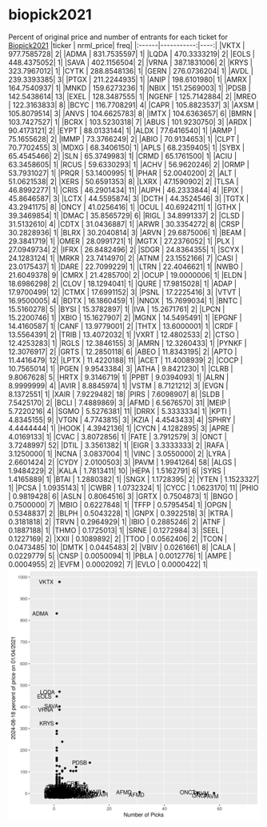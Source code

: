# biopick2021
Percent of original price and number of entrants for each ticket for [Biopick2021](https://twitter.com/hashtag/Biopick2021)
|ticker |  nrml_price| freq|
|:------|-----------:|----:|
|VKTX   | 977.7585728|    2|
|ADMA   | 831.7535597|    1|
|LQDA   | 470.3333219|    2|
|EOLS   | 448.4375052|    1|
|SAVA   | 402.1156504|    2|
|VRNA   | 387.1831006|    2|
|KRYS   | 323.7967012|    1|
|CYTK   | 288.8548136|    1|
|GERN   | 276.0736204|    1|
|AVDL   | 239.3393385|    3|
|PTGX   | 211.2244935|    1|
|ANIP   | 198.6101980|    1|
|AMRX   | 164.7540937|    1|
|MNKD   | 159.6273236|    1|
|NBIX   | 151.2569003|    1|
|PDSB   | 142.5438614|   13|
|EXEL   | 128.3487555|    1|
|NGENF  | 125.7142884|    2|
|MREO   | 122.3163833|    8|
|BCYC   | 116.7708291|    4|
|CAPR   | 105.8823537|    3|
|AXSM   | 105.8079514|    3|
|ANVS   | 104.6625783|    8|
|IMTX   | 104.6363657|    6|
|BMRN   | 103.7427527|    1|
|BCRX   | 103.5230318|    7|
|ABUS   | 101.9230750|    3|
|ARDX   |  90.4173121|    2|
|EYPT   |  88.0133144|    1|
|ALDX   |  77.6416540|    1|
|ARMP   |  75.1655628|    2|
|IMMP   |  73.3766249|    2|
|ABIO   |  70.9134653|    1|
|CLPT   |  70.7702455|    3|
|MDXG   |  68.3406150|    1|
|APLS   |  68.2359405|    1|
|SYBX   |  65.4545466|    2|
|SLN    |  65.3749983|    1|
|CRMD   |  65.1761500|    1|
|ACIU   |  63.3458605|    1|
|RCUS   |  59.6330293|    1|
|ACHV   |  56.9620246|    2|
|ORMP   |  53.7931027|    1|
|PRQR   |  53.1400995|    1|
|PHAR   |  52.0040200|    2|
|ALT    |  51.0621538|    2|
|XERS   |  50.6591353|    8|
|LXRX   |  47.1590902|    2|
|TLSA   |  46.8992277|    1|
|CRIS   |  46.2901434|   11|
|AUPH   |  46.2333844|    4|
|EPIX   |  45.8646587|    3|
|LCTX   |  44.5595874|    3|
|DCTH   |  44.3524546|    3|
|TGTX   |  43.2941175|    8|
|ONCY   |  41.0256416|    1|
|OCUL   |  40.6924211|    1|
|GTHX   |  39.3469854|    1|
|DMAC   |  35.8565729|    6|
|RIGL   |  34.8991337|    2|
|CLSD   |  31.5132610|    4|
|CDTX   |  31.0436887|    1|
|ARWR   |  30.3354272|    8|
|CRSP   |  30.2828936|    1|
|BLRX   |  30.2040814|    3|
|ARVN   |  29.6875006|    1|
|BEAM   |  29.3841719|    1|
|OMER   |  28.0991721|    1|
|MGTX   |  27.2376052|    1|
|PLX    |  27.0949734|    2|
|IFRX   |  26.8482496|    2|
|SDGR   |  24.8364355|    1|
|SCYX   |  24.1283124|    1|
|MRKR   |  23.7414970|    2|
|ATNM   |  23.1552166|    7|
|CASI   |  23.0175437|    1|
|DARE   |  22.7099229|    1|
|LTRN   |  22.4046621|    1|
|NWBO   |  21.6049378|    9|
|CMRX   |  21.4285700|    2|
|OCUP   |  19.0000006|    1|
|ELDN   |  18.6986298|    2|
|CLOV   |  18.1294041|    1|
|QURE   |  17.9815028|    1|
|ADAP   |  17.9700499|   12|
|CTMX   |  17.6991152|    3|
|PSNL   |  17.2225416|    3|
|VTVT   |  16.9500005|    4|
|BDTX   |  16.1860459|    1|
|NNOX   |  15.7699034|    1|
|BNTC   |  15.5160278|    5|
|BYSI   |  15.3782897|    1|
|IVA    |  15.2671761|    2|
|LPCN   |  15.2200746|    1|
|XBIO   |  15.1627907|    2|
|MGNX   |  14.5495491|    1|
|EPGNF  |  14.4160587|    1|
|CANF   |  13.9779001|    2|
|THTX   |  13.6000001|    1|
|CRDF   |  13.5564391|    2|
|TRIB   |  13.4072032|    1|
|VXRT   |  12.4802533|    2|
|CTSO   |  12.4253283|    1|
|RGLS   |  12.3846155|    3|
|AMRN   |  12.3260433|    1|
|PYNKF  |  12.3076917|    2|
|GRTS   |  12.2850118|    6|
|ABEO   |  11.8343195|    2|
|APTO   |  11.4416479|   12|
|LPTX   |  11.4220188|   11|
|ACET   |  11.4008939|    2|
|COCP   |  10.7565014|    1|
|PGEN   |   9.9543384|    3|
|ATHA   |   9.8421230|    1|
|CLRB   |   9.8067628|    5|
|HRTX   |   9.3146719|    1|
|PPBT   |   9.0394093|    1|
|ALRN   |   8.9999999|    4|
|AVIR   |   8.8845974|    1|
|VSTM   |   8.7121212|    3|
|EVGN   |   8.1372551|    1|
|XAIR   |   7.9229482|   18|
|PIRS   |   7.6098907|    8|
|SLDB   |   7.5425170|    2|
|BCLI   |   7.4889869|    3|
|AFMD   |   6.5676570|   31|
|MEIP   |   5.7220216|    4|
|SGMO   |   5.5276381|   11|
|DRRX   |   5.3333334|    1|
|KPTI   |   4.8345155|    9|
|VTGN   |   4.7743815|    3|
|KZIA   |   4.4543433|    4|
|SPHRY  |   4.4444444|    1|
|HOOK   |   4.3942136|    1|
|CYCN   |   4.1282895|    3|
|APRE   |   4.0169133|    1|
|CVAC   |   3.8072856|    1|
|FATE   |   3.7912579|    3|
|ONCT   |   3.7248997|   52|
|DTIL   |   3.3561382|    1|
|EIGR   |   3.3333333|    2|
|RAFA   |   3.1250000|    1|
|NCNA   |   3.0837004|    1|
|VINC   |   3.0550000|    2|
|LYRA   |   2.6601424|    2|
|CYDY   |   2.0100503|    3|
|PAVM   |   1.9941264|   58|
|ALGS   |   1.9484229|    2|
|KALA   |   1.7813411|   10|
|HEPA   |   1.5162791|    6|
|SYRS   |   1.4165889|    1|
|BTAI   |   1.2880382|    1|
|SNGX   |   1.1728395|    2|
|YTEN   |   1.1523327|    1|
|PCSA   |   1.0935143|    1|
|CWBR   |   1.0732324|    1|
|CYCC   |   1.0623170|   11|
|PHIO   |   0.9819428|    6|
|ASLN   |   0.8064516|    3|
|GRTX   |   0.7504873|    1|
|BNGO   |   0.7500000|    7|
|MBIO   |   0.6227848|    1|
|TFFP   |   0.5795454|    1|
|OPGN   |   0.5348837|    2|
|BLPH   |   0.5043228|    1|
|GNPX   |   0.3922518|    3|
|KTRA   |   0.3181818|    2|
|TRVN   |   0.2964929|    1|
|IBIO   |   0.2885246|    2|
|ATNF   |   0.1887188|    1|
|THMO   |   0.1725013|    1|
|SRNE   |   0.1272984|    3|
|SEEL   |   0.1227169|    2|
|XXII   |   0.1089892|    2|
|TTOO   |   0.0562406|    2|
|TCON   |   0.0473485|   10|
|DMTK   |   0.0445483|    2|
|VBIV   |   0.0261661|    8|
|CALA   |   0.0229779|    5|
|CNSP   |   0.0050094|    1|
|PBLA   |   0.0012776|    1|
|AMPE   |   0.0004955|    2|
|EVFM   |   0.0002092|    7|
|EVLO   |   0.0000422|    1|
![retvspicks](biopicks.png?raw=true)

